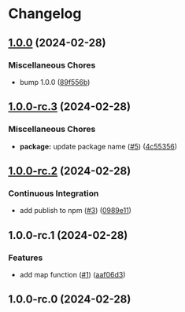 # Changelog

## [1.0.0](https://github.com/rowan-gud/ts-utils/compare/v1.0.0-rc.3...v1.0.0) (2024-02-28)


### Miscellaneous Chores

* bump 1.0.0 ([89f556b](https://github.com/rowan-gud/ts-utils/commit/89f556bcbf646d0f0f1dedccb2e5f152d3e4d13b))

## [1.0.0-rc.3](https://github.com/rowan-gud/ts-utils/compare/v1.0.0-rc.2...v1.0.0-rc.3) (2024-02-28)


### Miscellaneous Chores

* **package:** update package name ([#5](https://github.com/rowan-gud/ts-utils/issues/5)) ([4c55356](https://github.com/rowan-gud/ts-utils/commit/4c55356ef322866812c0230ef901bd12da5ba7ec))

## [1.0.0-rc.2](https://github.com/rowan-gud/ts-utils/compare/v1.0.0-rc.1...v1.0.0-rc.2) (2024-02-28)


### Continuous Integration

* add publish to npm ([#3](https://github.com/rowan-gud/ts-utils/issues/3)) ([0989e11](https://github.com/rowan-gud/ts-utils/commit/0989e11b1dc61e6114f3b978faed7af0b14c79ff))

## 1.0.0-rc.1 (2024-02-28)


### Features

* add map function ([#1](https://github.com/rowan-gud/ts-utils/issues/1)) ([aaf06d3](https://github.com/rowan-gud/ts-utils/commit/aaf06d3d75b1786f0570f69a699de8651c9d7a1c))

## 1.0.0-rc.0 (2024-02-28)
